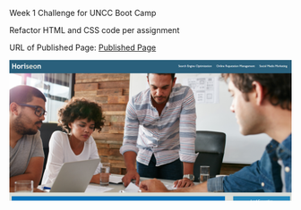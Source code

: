 Week 1 Challenge for UNCC Boot Camp

Refactor HTML and CSS code per assignment

URL of Published Page: [Published Page](https://mosnes.github.io/horiseon-seo-challenge/)

![Screenshot of Page](https://github.com/MosNes/horiseon-seo-challenge/blob/main/assets/images/Screenshot.PNG?raw=True)